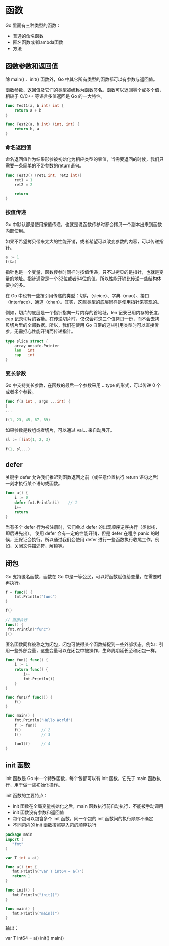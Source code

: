 # 函数

Go 里面有三种类型的函数：

- 普通的命名函数
- 匿名函数或者lambda函数
- 方法

## 函数参数和返回值

除 main() 、init() 函数外，Go 中其它所有类型的函数都可以有参数与返回值。

函数参数、返回值及它们的类型被统称为函数签名。函数可以返回零个或多个值，相较于 C/C++ 等语言多值返回是 Go 的一大特性。

```go
func Test1(a, b int) int {
    return a + b
}
```

```go
func Test2(a, b int) (int, int) {
    return b, a
}
```
### 命名返回值

命名返回值作为结果形参被初始化为相应类型的零值，当需要返回的时候，我们只需要一条简单的不带参数的return语句。

```go
func Test3() (ret1 int, ret2 int){
    ret1 = 1
    ret2 = 2

    return
}
```

### 按值传递

Go 中默认都是使用按值传递，也就是说函数传参时都会拷贝一个副本出来到函数内部使用。

如果不希望拷贝带来太大的性能开销，或者希望可以改变参数的内容，可以传递指针。

```go
a := 1
f(&a)
```

指针也是一个变量，函数传参时同样时按值传递，只不过拷贝的是指针，也就是变量的地址。指针通常是一个32位或者64位的值，所以性能开销比传递一些结构体要小的多。

在 Go 中也有一些按引用传递的类型：切片（sleice）、字典（mao）、接口（interface）、通道（chan）。其实，这些类型的底层同样是使用指针来实现的。

例如，切片的底层是一个指针指向一片内存的首地址，len 记录已用内存的长度，cap 记录切片的容量。在传递切片时，仅仅会将这三个值拷贝一份，而不会去拷贝切片里的全部数据。所以，我们在使用 Go 自带的这些引用类型时可以直接传参，无需担心性能开销而传递指针。

```go
type slice struct {
	array unsafe.Pointer
	len   int
	cap   int
}
```

### 变长参数

Go 中支持变长参数，在函数的最后一个参数采用 ...type 的形式，可以传递 0 个或者多个参数。

```go
func f(a int , args ...int) {
}
...

f(1, 23, 45, 67, 89)
```

如果参数是数组或者切片，可以通过 val... 来自动展开。

```go
sl := []int{1, 2, 3}

f(1, sl...)
```

## defer

关键字 defer 允许我们推迟到函数返回之前（或任意位置执行 return 语句之后）一刻才执行某个语句或函数。

```go
func a() {
	i := 0
	defer fmt.Println(i)    // 1
	i++
	return
}
```

当有多个 defer 行为被注册时，它们会以 defer 的出现顺序逆序执行（类似栈，即后进先出）。
使用 defer 会有一定的性能开销，但是 defer 在程序 panic 的时候，还保证会执行。所以通过我们会使用 defer 进行一些函数执行收尾工作。例如，关闭文件描述符，解锁等。

## 闭包

Go 支持匿名函数，函数在 Go 中是一等公民，可以将函数赋值给变量，在需要时再执行。

```go
f = func() {
    fmt.Println("func")
}

f()

// 直接执行
func() {
 fmt.Println("func")
}()
```

匿名函数同样被称之为闭包，闭包可使得某个函数捕捉到一些外部状态。例如：引用一些外部变量，这些变量可以在闭包中被操作，生命周期延长至和闭包一样。

```go
func fun() func() {
	i := 1
	return func() {
		i++
		fmt.Println(i)
	}
}

func fun1(f func()) {
	f()
}

func main() {
	fmt.Println("Hello World")
	f := fun()
	f()         // 2
	f()         // 3

	fun1(f)     // 4
}
```

## init 函数

init 函数是 Go 中一个特殊函数，每个包都可以有 init 函数，它先于 main 函数执行，用于做一些初始化操作。

init 函数的主要特点：

- init 函数在全局变量初始化之后，main 函数执行前自动执行，不能被手动调用
- init 函数没有参数和返回值
- 每个包可以包含多个 init 函数，同一个包的 init 函数间的执行顺序不确定
- 不同包内的 init 函数按照导入包的顺序执行

```go
package main                                                                                                                     
import (
   "fmt"              
)

var T int = a()

func a() int {
   fmt.Println("var T int64 = a()")
   return 1
}

func init() {
   fmt.Println("init()")
}

func main() {                  
   fmt.Println("main()")     
}
```

输出：

var T int64 = a()
init()
main()
